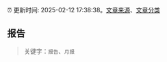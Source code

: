 :alarm_clock: 更新时间: 2025-02-12 17:38:38。[文章来源](/README.md)、[文章分类](/TAGS.md)

## 报告


> 关键字：`报告`、`月报`



